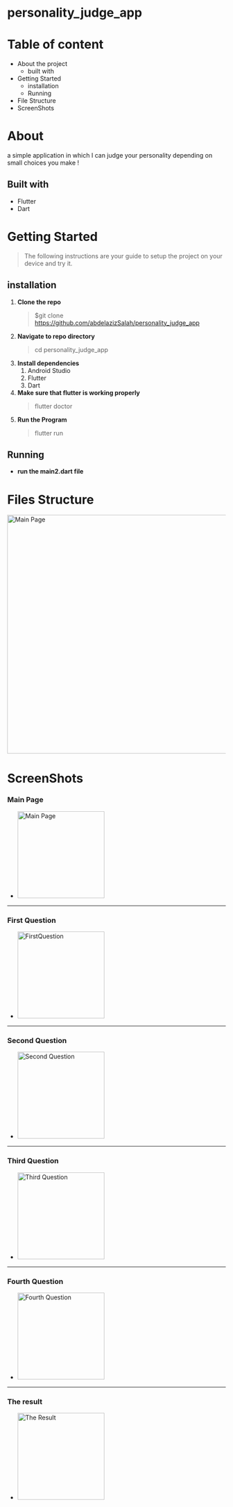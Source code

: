 # personality_judge_app

# Table of content
* About the project 
  * built with
* Getting Started 
  * installation
  * Running
* File Structure
* ScreenShots

# About
 a simple application in which I can judge your personality depending on small choices you make !

## Built with
* Flutter
* Dart 

# Getting Started 
> The following instructions are your guide to setup the project on your device and try it.

## installation 
1. __Clone the repo__
   >$git clone https://github.com/abdelazizSalah/personality_judge_app
2. __Navigate to repo directory__
   >cd personality_judge_app
3. __Install dependencies__ 
   1. Android Studio
   2. Flutter 
   3. Dart  
4. **Make sure that flutter is working properly**
    > flutter doctor
5. __Run the Program__
    >flutter run
## Running 
* **run the main2.dart file**

# Files Structure
 <img src="./images/PersonalityQuiz.jpeg" alt="Main Page" width="550"/>

# ScreenShots
 ### **Main Page**
* <img src="./images/MainPage.jpeg" alt="Main Page" width="200"/>
 -------
 ### **First Question**
* <img src="./images/FirstQues.jpeg" alt="FirstQuestion" width="200"/>
 -------
 ### **Second Question**
* <img src="./images/SecondQues.jpeg" alt="Second Question" width="200"/>
 -------
 ### **Third Question**
* <img src="./images/ThirdQues.jpeg" alt="Third Question" width="200"/>
 -------
 ### **Fourth Question**
* <img src="./images/FourthQues.jpeg" alt="Fourth Question" width="200"/>
 -------
 ### **The result**
* <img src="./images/Result.jpeg" alt="The Result" width="200"/>
